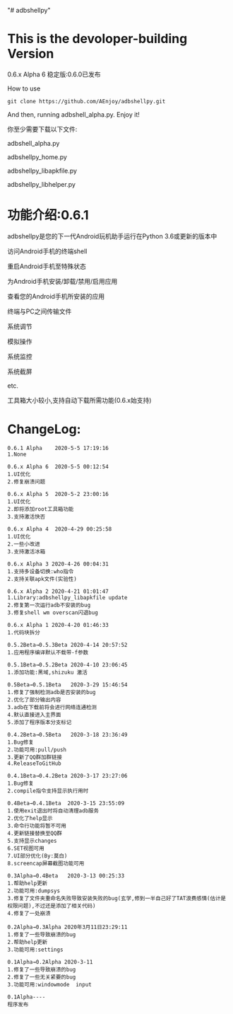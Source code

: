 "# adbshellpy" 

# This is the devoloper-building Version

0.6.x Alpha 6 稳定版:0.6.0已发布

How to use

```
git clone https://github.com/AEnjoy/adbshellpy.git
```

And then, running adbshell_alpha.py. Enjoy it!

你至少需要下载以下文件:

adbshell_alpha.py

adbshellpy_home.py

adbshellpy_libapkfile.py

adbshellpy_libhelper.py

# 功能介绍:0.6.1

adbshellpy是您的下一代Android玩机助手运行在Python 3.6或更新的版本中

访问Android手机的终端shell

重启Android手机至特殊状态

为Android手机安装/卸载/禁用/启用应用

查看您的Android手机所安装的应用

终端与PC之间传输文件

系统调节

模拟操作

系统监控

系统截屏

etc.

工具箱大小较小,支持自动下载所需功能(0.6.x始支持)

# ChangeLog:

```
0.6.1 Alpha    2020-5-5 17:19:16
1.None

0.6.x Alpha 6  2020-5-5 00:12:54
1.UI优化
2.修复崩溃问题

0.6.x Alpha 5  2020-5-2 23:00:16
1.UI优化
2.即将添加root工具箱功能
3.支持激活快否

0.6.x Alpha 4  2020-4-29 00:25:58
1.UI优化
2.一些小改进
3.支持激活冰箱

0.6.x Alpha 3 2020-4-26 00:04:31
1.支持多设备切换:who指令
2.支持关联apk文件(实验性)

0.6.x Alpha 2 2020-4-21 01:01:47
1.Library:adbshellpy_libapkfile update
2.修复第一次运行adb不安装的bug
3.修复shell wm overscan闪退bug

0.6.x Alpha 1 2020-4-20 01:46:33
1.代码块拆分

0.5.2Beta→0.5.3Beta 2020-4-14 20:57:52
1.应用程序编译默认不载带-f参数

0.5.1Beta→0.5.2Beta 2020-4-10 23:06:45
1.添加功能:黑域,shizuku 激活

0.5Beta→0.5.1Beta   2020-3-29 15:46:54
1.修复了强制检测adb是否安装的bug
2.优化了部分输出内容
3.adb在下载前将会进行网络连通检测
4.默认直接进入主界面
5.添加了程序版本分支标记

0.4.2Beta→0.5Beta   2020-3-18 23:36:49
1.Bug修复
2.功能可用:pull/push
3.更新了QQ群加群链接
4.ReleaseToGitHub

0.4.1Beta→0.4.2Beta 2020-3-17 23:27:06
1.Bug修复
2.compile指令支持显示执行用时

0.4Beta→0.4.1Beta  2020-3-15 23:55:09 
1.使用exit退出时将自动清理adb服务
2.优化了help显示
3.命令行功能将暂不可用
4.更新链接替换至QQ群
5.支持显示changes
6.SET视图可用
7.UI部分优化(By:莫白)
8.screencap屏幕截图功能可用

0.3Alpha→0.4Beta   2020-3-13 00:25:33
1.帮助help更新
2.功能可用:dumpsys
3.修复了文件夹重命名失败导致安装失败的bug(玄学,修到一半自己好了TAT浪费感情(估计是权限问题),不过还是添加了相关代码)
4.修复了一处崩溃

0.2Alpha→0.3Alpha 2020年3月11日23:29:11
1.修复了一些导致崩溃的bug
2.帮助help更新
3.功能可用:settings

0.1Alpha→0.2Alpha 2020-3-11 
1.修复了一些导致崩溃的bug
2.修复了一些无关紧要的bug
3.功能可用:windowmode  input

0.1Alpha----
程序发布
```

